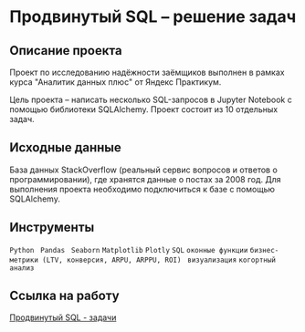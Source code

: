 # Продвинутый SQL – решение задач

## Описание проекта 
Проект по исследованию надёжности заёмщиков выполнен в рамках курса "Аналитик данных плюс" от Яндекс Практикум. 

Цель проекта –   напиcать несколько SQL-запросов в Jupyter Notebook с помощью библиотеки SQLAlchemy. Проект состоит из 10 отдельных задач. 


## Исходные данные
База данных StackOverflow (реальный сервис вопросов и ответов о программировании), где хранятся данные о постах за 2008 год. Для выполнения проекта необходимо подключиться к базе с помощью SQLAlchemy.

## Инструменты
```Python``` ``` Pandas``` ``` Seaborn``` ``` Matplotlib ``` ```Plotly``` ```SQL``` ```оконные функции``` ```бизнес-метрики (LTV, конверсия, ARPU, ARPPU, ROI) ``` ```визуализация``` ```когортный анализ```


## Ссылка на работу
[Продвинутый SQL - задачи](https://github.com/Veronikask/Yandex-Practikum/blob/50b588cce0fe7fa0f0d97ff2eab5719a324364eb/%D0%9F%D1%80%D0%BE%D0%B5%D0%BA%D1%82%209:%20%D0%9F%D1%80%D0%BE%D0%B4%D0%B2%D0%B8%D0%BD%D1%83%D1%82%D1%8B%D0%B9%20SQL%20-%20%D0%B7%D0%B0%D0%B4%D0%B0%D1%87%D0%B8/%D0%9F%D1%80%D0%BE%D0%B4%D0%B2%D0%B8%D0%BD%D1%83%D1%82%D1%8B%D0%B9%20SQL.ipynb)
